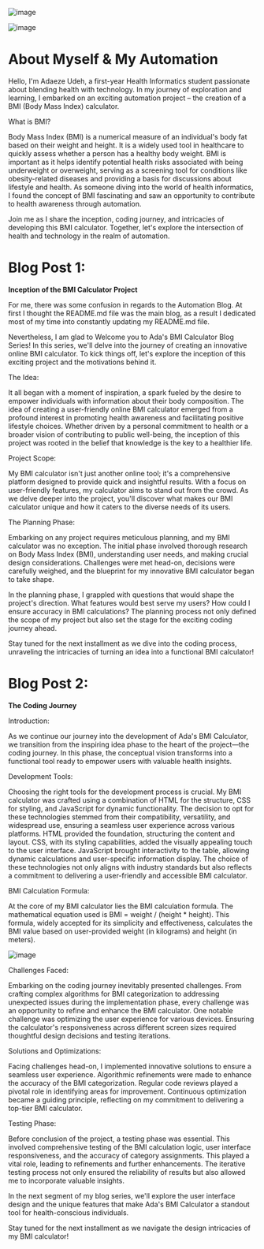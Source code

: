 ![image](https://github.com/23W-GBAC/udehadaeze/assets/148863379/848cccb0-92ca-471a-8522-db2ce22eedd5)


![image](https://github.com/23W-GBAC/udehadaeze/assets/148863379/90b614ab-1bfa-40e2-8121-1de738bd46dc)

# About Myself & My Automation
Hello, I'm Adaeze Udeh, a first-year Health Informatics student passionate about blending health with technology. In my journey of exploration and learning, I embarked on an exciting automation project – the creation of a BMI (Body Mass Index) calculator.

What is BMI?

Body Mass Index (BMI) is a numerical measure of an individual's body fat based on their weight and height. It is a widely used tool in healthcare to quickly assess whether a person has a healthy body weight. BMI is important as it helps identify potential health risks associated with being underweight or overweight, serving as a screening tool for conditions like obesity-related diseases and providing a basis for discussions about lifestyle and health.
As someone diving into the world of health informatics, I found the concept of BMI fascinating and saw an opportunity to contribute to health awareness through automation.

Join me as I share the inception, coding journey, and intricacies of developing this BMI calculator. Together, let's explore the intersection of health and technology in the realm of automation.


# Blog Post 1: 

**Inception of the BMI Calculator Project**

For me, there was some confusion in regards to the Automation Blog. At first I thought the README.md file was the main blog, as a result I dedicated most of my time into constantly updating my README.md file. 

Nevertheless, I am glad to Welcome you to Ada's BMI Calculator Blog Series! In this series, we'll delve into the journey of creating an innovative online BMI calculator. To kick things off, let's explore the inception of this exciting project and the motivations behind it.

The Idea:

It all began with a moment of inspiration, a spark fueled by the desire to empower individuals with information about their body composition. The idea of creating a user-friendly online BMI calculator emerged from a profound interest in promoting health awareness and facilitating positive lifestyle choices. Whether driven by a personal commitment to health or a broader vision of contributing to public well-being, the inception of this project was rooted in the belief that knowledge is the key to a healthier life.

Project Scope:

My BMI calculator isn't just another online tool; it's a comprehensive platform designed to provide quick and insightful results. With a focus on user-friendly features, my calculator aims to stand out from the crowd. As we delve deeper into the project, you'll discover what makes our BMI calculator unique and how it caters to the diverse needs of its users.

The Planning Phase:

Embarking on any project requires meticulous planning, and my BMI calculator was no exception. The initial phase involved thorough research on Body Mass Index (BMI), understanding user needs, and making crucial design considerations. Challenges were met head-on, decisions were carefully weighed, and the blueprint for my innovative BMI calculator began to take shape.

In the planning phase, I grappled with questions that would shape the project's direction. What features would best serve my users? How could I ensure accuracy in BMI calculations? The planning process not only defined the scope of my project but also set the stage for the exciting coding journey ahead.

Stay tuned for the next installment as we dive into the coding process, unraveling the intricacies of turning an idea into a functional BMI calculator!



# Blog Post 2:

**The Coding Journey**

Introduction:

As we continue our journey into the development of Ada's BMI Calculator, we transition from the inspiring idea phase to the heart of the project—the coding journey. In this phase, the conceptual vision transforms into a functional tool ready to empower users with valuable health insights.

Development Tools:

Choosing the right tools for the development process is crucial. My BMI calculator was crafted using a combination of HTML for the structure, CSS for styling, and JavaScript for dynamic functionality. The decision to opt for these technologies stemmed from their compatibility, versatility, and widespread use, ensuring a seamless user experience across various platforms.
HTML provided the foundation, structuring the content and layout. CSS, with its styling capabilities, added the visually appealing touch to the user interface. JavaScript brought interactivity to the table, allowing dynamic calculations and user-specific information display.
The choice of these technologies not only aligns with industry standards but also reflects a commitment to delivering a user-friendly and accessible BMI calculator.

BMI Calculation Formula:

At the core of my BMI calculator lies the BMI calculation formula. The mathematical equation used is BMI = weight / (height * height). This formula, widely accepted for its simplicity and effectiveness, calculates the BMI value based on user-provided weight (in kilograms) and height (in meters).

![image](https://github.com/23W-GBAC/udehadaeze/assets/148863379/aa4d8bf5-4127-4c50-819c-4f5eff4db86f)


Challenges Faced:

Embarking on the coding journey inevitably presented challenges. From crafting complex algorithms for BMI categorization to addressing unexpected issues during the implementation phase, every challenge was an opportunity to refine and enhance the BMI calculator.
One notable challenge was optimizing the user experience for various devices. Ensuring the calculator's responsiveness across different screen sizes required thoughtful design decisions and testing iterations.

Solutions and Optimizations:

Facing challenges head-on, I implemented innovative solutions to ensure a seamless user experience. Algorithmic refinements were made to enhance the accuracy of the BMI categorization. 
Regular code reviews played a pivotal role in identifying areas for improvement. Continuous optimization became a guiding principle, reflecting on my commitment to delivering a top-tier BMI calculator.

Testing Phase:

Before conclusion of the project, a testing phase was essential. This involved comprehensive testing of the BMI calculation logic, user interface responsiveness, and the accuracy of category assignments.
This played a vital role, leading to refinements and further enhancements. The iterative testing process not only ensured the reliability of results but also allowed me to incorporate valuable insights.

In the next segment of my blog series, we'll explore the user interface design and the unique features that make Ada's BMI Calculator a standout tool for health-conscious individuals.

Stay tuned for the next installment as we navigate the design intricacies of my BMI calculator!

